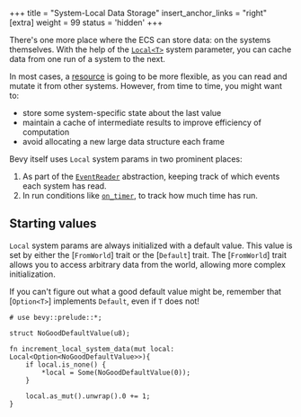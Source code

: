 +++
title = "System-Local Data Storage"
insert_anchor_links = "right"
[extra]
weight = 99
status = 'hidden'
+++

There's one more place where the ECS can store data: on the systems themselves.
With the help of the [`Local<T>`] system parameter, you can cache data from one run of a system to the next.

In most cases, a [resource] is going to be more flexible, as you can read and mutate it from other systems.
However, from time to time, you might want to:

- store some system-specific state about the last value
- maintain a cache of intermediate results to improve efficiency of computation
- avoid allocating a new large data structure each frame

Bevy itself uses `Local` system params in two prominent places:

1. As part of the [`EventReader`] abstraction, keeping track of which events each system has read.
2. In run conditions like [`on_timer`], to track how much time has run.

## Starting values

`Local` system params are always initialized with a default value.
This value is set by either the [`FromWorld`] trait or the [`Default`] trait.
The [`FromWorld`] trait allows you to access arbitrary data from the world,
allowing more complex initialization.

If you can't figure out what a good default value might be, remember that [`Option<T>`]
implements `Default`, even if `T` does not!

```rust,hide_lines=1
# use bevy::prelude::*;

struct NoGoodDefaultValue(u8);

fn increment_local_system_data(mut local: Local<Option<NoGoodDefaultValue>>){
    if local.is_none() {
        *local = Some(NoGoodDefaultValue(0));
    }
    
    local.as_mut().unwrap().0 += 1;
}
```

[`Local<T>`]: https://docs.rs/bevy/0.16.0/bevy/ecs/system/struct.Local.html
[resource]: [./resources.md]
[`EventReader`]: https://docs.rs/bevy/latest/bevy/ecs/event/struct.EventReader.html
[`on_timer`]: https://docs.rs/bevy/latest/bevy/time/common_conditions/fn.on_timer.html

